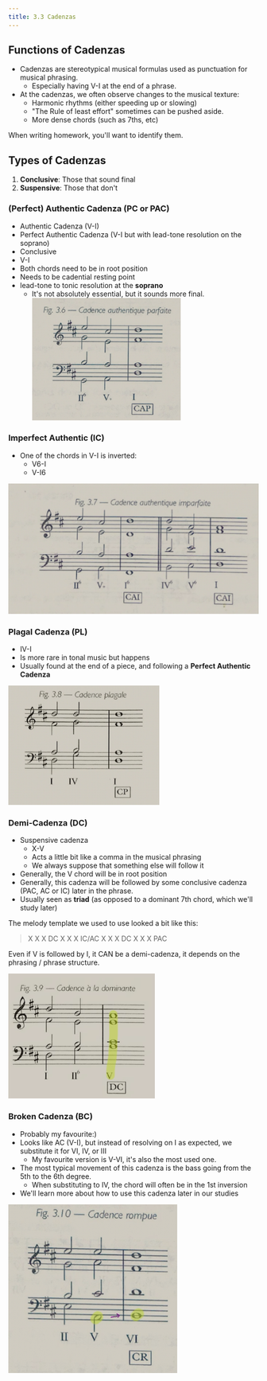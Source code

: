 ```yaml
---
title: 3.3 Cadenzas
---
```


## Functions of Cadenzas

- Cadenzas are stereotypical musical formulas used as punctuation for musical phrasing.
	- Especially having V-I at the end of a phrase.
- At the cadenzas, we often observe changes to the musical texture:
	- Harmonic rhythms (either speeding up or slowing)
	- "The Rule of least effort" sometimes can be pushed aside.
	- More dense chords (such as 7ths, etc)

When writing homework, you'll want to identify them.

## Types of Cadenzas

1. **Conclusive**: Those that sound final
2. **Suspensive**: Those that don't

### (Perfect) Authentic Cadenza (PC or PAC)

- Authentic Cadenza (V-I)
- Perfect Authentic Cadenza (V-I but with lead-tone resolution on the soprano)
- Conclusive
- V-I
- Both chords need to be in root position
- Needs to be cadential resting point
- lead-tone to tonic resolution at the **soprano**
	- It's not absolutely essential, but it sounds more final.
![](../../../../assets/perfect-cadenza.png)

### Imperfect Authentic (IC)

- One of the chords in V-I is inverted:
	- V6-I
	- V-I6

![](../../../../assets/imperfect-cadenza.png)

### Plagal Cadenza (PL)

- IV-I
- Is more rare in tonal music but happens
- Usually found at the end of a piece, and following a **Perfect Authentic Cadenza**

![](../../../../assets/plagal-cadenza.png)

### Demi-Cadenza (DC)

- Suspensive cadenza
	- X-V
	- Acts a little bit like a comma in the musical phrasing
	- We always suppose that something else will follow it
- Generally, the V chord will be in root position
- Generally, this cadenza will be followed by some conclusive cadenza (PAC, AC or IC) later in the phrase.
- Usually seen as **triad** (as opposed to a dominant 7th chord, which we'll study later)

The melody template we used to use looked a bit like this:

> X X X DC
> X X X IC/AC
> X X X DC
> X X X PAC

Even if V is followed by I, it CAN be a demi-cadenza, it depends on the phrasing / phrase structure.

![](../../../../assets/demi-cadenza.png)

### Broken Cadenza (BC)

- Probably my favourite:)
- Looks like AC (V-I), but instead of resolving on I as expected, we substitute it for VI, IV, or III
	- My favourite version is V-VI, it's also the most used one.
- The most typical movement of this cadenza is the bass going from the 5th to the 6th degree.
	- When substituting to IV, the chord will often be in the 1st inversion
- We'll learn more about how to use this cadenza later in our studies

![](../../../../assets/broken-cadenza.png)
